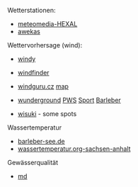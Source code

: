 Wetterstationen:

* [meteomedia-HEXAL](https://wetterstationen.meteomedia.de/?map=Sachsen-Anhalt&station=103630)
* [awekas](https://www.awekas.at/de/map.php?map=wind)

Wettervorhersage (wind):

* [windy](https://www.windy.com/52.222/11.651?52.216,11.662,15)
* [windfinder](https://de.windfinder.com/forecast/magdeburg_barleber_see)
* [windguru.cz](https://www.windguru.cz/1089962) [map](https://www.windguru.cz/map/?lat=52.22&lon=11.66&zoom=12)

* [wunderground](https://www.wunderground.com/wundermap?lat=52.22&lon=11.66&zoom=12)
  [PWS](https://www.wunderground.com/dashboard/pws/IBARLE5)
  [Sport](https://www.wunderground.com/dashboard/pws/IBARLE28)
  [Barleber](https://www.wunderground.com/dashboard/pws/IMAGDE179)

 * [wisuki](https://de.wisuki.com/country/de) - some spots

Wassertemperatur
* [barleber-see.de](https://barleber-see.de/)
* [wassertemperatur.org-sachsen-anhalt](/http://www.wassertemperatur.org/deutschland/sachsen-anhalt/)

Gewässerqualität
* [md](https://www.geofachdatenserver.de/de/badegewaesserkarte.html)
